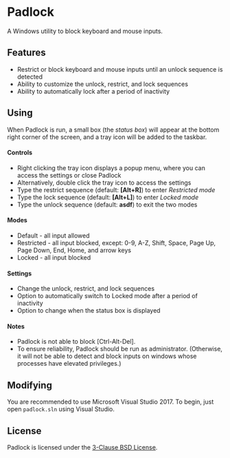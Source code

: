 # Padlock
A Windows utility to block keyboard and mouse inputs.

## Features
- Restrict or block keyboard and mouse inputs until an unlock sequence is detected
- Ability to customize the unlock, restrict, and lock sequences
- Ability to automatically lock after a period of inactivity

## Using
When Padlock is run, a small box (the *status box*) will appear at the bottom right corner of the screen,
and a tray icon will be added to the taskbar.

#### Controls
- Right clicking the tray icon displays a popup menu, where you can access the settings or close Padlock
- Alternatively, double click the tray icon to access the settings
- Type the restrict sequence (default: **[Alt+R]**) to enter *Restricted mode*
- Type the lock sequence (default: **[Alt+L]**) to enter *Locked mode*
- Type the unlock sequence (default: **asdf**) to exit the two modes

#### Modes
- Default - all input allowed
- Restricted - all input blocked, except: 0-9, A-Z, Shift, Space, Page Up, Page Down, End, Home, and arrow keys
- Locked - all input blocked

#### Settings
- Change the unlock, restrict, and lock sequences
- Option to automatically switch to Locked mode after a period of inactivity
- Option to change when the status box is displayed 

#### Notes
- Padlock is not able to block [Ctrl-Alt-Del].
- To ensure reliability, Padlock should be run as administrator. (Otherwise, it will not be able to detect and block inputs on windows whose processes have elevated privileges.)

## Modifying
You are recommended to use Microsoft Visual Studio 2017.
To begin, just open ```padlock.sln``` using Visual Studio.

## License
Padlock is licensed under the [3-Clause BSD License](https://opensource.org/licenses/BSD-3-Clause).